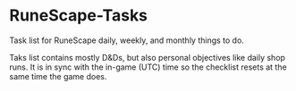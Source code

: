 # RuneScape-Tasks
Task list for RuneScape daily, weekly, and monthly things to do. 

Taks list contains mostly D&Ds, but also personal objectives like daily shop runs.
It is in sync with the in-game (UTC) time so the checklist resets at the same time the game does.
